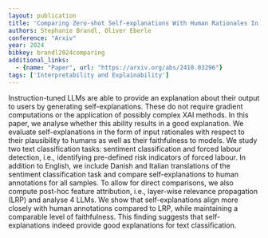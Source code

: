 ```yaml
---
layout: publication
title: 'Comparing Zero-shot Self-explanations With Human Rationales In Text Classification'
authors: Stephanie Brandl, Oliver Eberle
conference: "Arxiv"
year: 2024
bibkey: brandl2024comparing
additional_links:
  - {name: "Paper", url: "https://arxiv.org/abs/2410.03296"}
tags: ['Interpretability and Explainability']
---
```

Instruction-tuned LLMs are able to provide an explanation about their output
to users by generating self-explanations. These do not require gradient
computations or the application of possibly complex XAI methods. In this paper,
we analyse whether this ability results in a good explanation. We evaluate
self-explanations in the form of input rationales with respect to their
plausibility to humans as well as their faithfulness to models. We study two
text classification tasks: sentiment classification and forced labour
detection, i.e., identifying pre-defined risk indicators of forced labour. In
addition to English, we include Danish and Italian translations of the
sentiment classification task and compare self-explanations to human
annotations for all samples. To allow for direct comparisons, we also compute
post-hoc feature attribution, i.e., layer-wise relevance propagation (LRP) and
analyse 4 LLMs. We show that self-explanations align more closely with human
annotations compared to LRP, while maintaining a comparable level of
faithfulness. This finding suggests that self-explanations indeed provide good
explanations for text classification.
